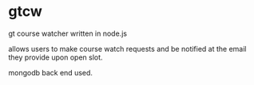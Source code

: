 gtcw
====

gt course watcher written in node.js

allows users to make course watch requests and be notified at the email they provide upon open slot.

mongodb back end used.
